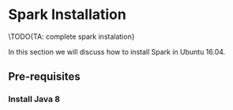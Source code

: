 # Spark Installation 

\TODO{TA: complete spark instalation}

In this section we will discuss how to install Spark in Ubuntu 16.04.

## Pre-requisites

### Install Java 8
